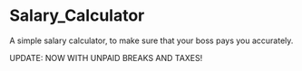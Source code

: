 # Salary_Calculator
A simple salary calculator, to make sure that your boss pays you accurately.

UPDATE: NOW WITH UNPAID BREAKS AND TAXES!
